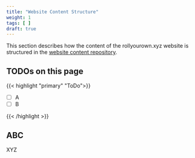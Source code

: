 ```yaml
---
title: "Website Content Structure"
weight: 1
tags: [ ]
draft: true
---
```


This section describes how the content of the rollyourown.xyz website is structured in the [website content repository](https://git.rollyourown.xyz/ryo-website/hugo-content).

<!--more-->

## TODOs on this page

{{< highlight "primary" "ToDo">}}

- [ ] A
- [ ] B

{{< /highlight >}}

## ABC

XYZ
